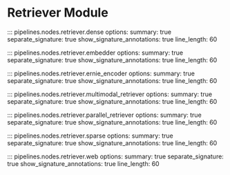 # Retriever Module

::: pipelines.nodes.retriever.dense
    options:
        summary: true
        separate_signature: true
        show_signature_annotations: true
        line_length: 60

::: pipelines.nodes.retriever.embedder
    options:
        summary: true
        separate_signature: true
        show_signature_annotations: true
        line_length: 60

::: pipelines.nodes.retriever.ernie_encoder
    options:
        summary: true
        separate_signature: true
        show_signature_annotations: true
        line_length: 60


::: pipelines.nodes.retriever.multimodal_retriever
    options:
        summary: true
        separate_signature: true
        show_signature_annotations: true
        line_length: 60

::: pipelines.nodes.retriever.parallel_retriever
    options:
        summary: true
        separate_signature: true
        show_signature_annotations: true
        line_length: 60


::: pipelines.nodes.retriever.sparse
    options:
        summary: true
        separate_signature: true
        show_signature_annotations: true
        line_length: 60

::: pipelines.nodes.retriever.web
    options:
        summary: true
        separate_signature: true
        show_signature_annotations: true
        line_length: 60
